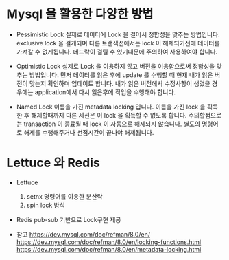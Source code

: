 # Mysql 을 활용한 다양한 방법   

- Pessimistic Lock
실제로 데이터에 Lock 을 걸어서 정합성을 맞추는 방법입니다. exclusive lock 을 걸게되며 다른 트랜잭션에서는 lock 이 해제되기전에 데이터를 가져갈 수 없게됩니다.
데드락이 걸릴 수 있기때문에 주의하여 사용하여야 합니다.

- Optimistic Lock
실제로 Lock 을 이용하지 않고 버전을 이용함으로써 정합성을 맞추는 방법입니다. 먼저 데이터를 읽은 후에 update 를 수행할 때 현재 내가 읽은 버전이 맞는지 확인하며 업데이트 합니다. 내가 읽은 버전에서 수정사항이 생겼을 경우에는 application에서 다시 읽은후에 작업을 수행해야 합니다.

- Named Lock
이름을 가진 metadata locking 입니다. 이름을 가진 lock 을 획득한 후 해제할때까지 다른 세션은 이 lock 을 획득할 수 없도록 합니다. 주의할점으로는 transaction 이 종료될 때 lock 이 자동으로 해제되지 않습니다. 별도의 명령어로 해제를 수행해주거나 선점시간이 끝나야 해제됩니다.

# Lettuce 와 Redis

- Lettuce
  1. setnx 명령어를 이용한 분산락
  2. spin lock 방식

- Redis
pub-sub 기반으로 Lock구현 제공

- 참고
https://dev.mysql.com/doc/refman/8.0/en/   
https://dev.mysql.com/doc/refman/8.0/en/locking-functions.html   
https://dev.mysql.com/doc/refman/8.0/en/metadata-locking.html   
